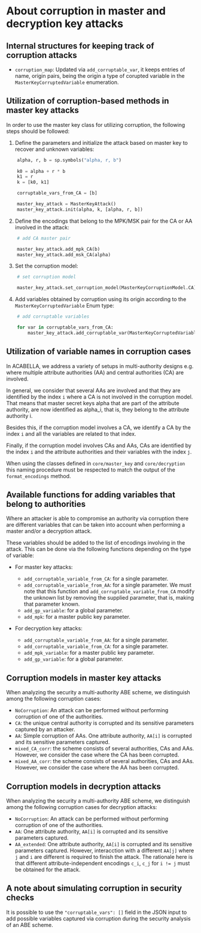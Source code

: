 
# About corruption in master and decryption key attacks

## Internal structures for keeping track of corruption attacks

- `corruption_map`: Updated via `add_corruptable_var`, it keeps entries
of name, origin pairs, being the origin a type of corupted variable
in the `MasterKeyCorruptedVariable` enumeration.

## Utilization of corruption-based methods in master key attacks

In order to use the master key class for utilizing corruption,
the following steps should be followed:

1. Define the parameters and initialize the attack
based on master key to recover and  unknown variables:

```python
    alpha, r, b = sp.symbols("alpha, r, b")
    
    k0 = alpha + r * b
    k1 = r
    k = [k0, k1]

    corruptable_vars_from_CA = [b]

    master_key_attack = MasterKeyAttack()
    master_key_attack.init(alpha, k, [alpha, r, b])
```

2. Define the encodings that belong to the MPK/MSK pair
for the CA or AA involved in the attack:

```python
    # add CA master pair

    master_key_attack.add_mpk_CA(b)
    master_key_attack.add_msk_CA(alpha)
```

3. Set the corruption model:

```python
    # set corruption model

    master_key_attack.set_corruption_model(MasterKeyCorruptionModel.CA)
```

4. Add variables obtained by corruption using its origin according to the
`MasterKeyCorruptedVariable` Enum type:

```python
    # add corruptable variables 

    for var in corruptable_vars_from_CA:
        master_key_attack.add_corruptable_var(MasterKeyCorruptedVariable.MPK_CA, var)
```

## Utilization of variable names in corruption cases

In ACABELLA, we address a variety of setups in multi-authority designs e.g.
where multiple attribute authorities (AA) and central authorities (CA) are
involved.

In general, we consider that several AAs are involved and that they are identified
by the index `i` where a CA is not involved in the corruption model. That means
that master secret keys alpha that are part of the attribute authority, are now 
identified as alpha_i, that is, they belong to the attribute authority i.

Besides this, if the corruption model involves a CA, we identify a CA by the
index `i` and all the variables are related to that index.

Finally, if the corruption model involves CAs and AAs, CAs are identified by the index
`i` and the attribute authorities and their variables with the index `j`.

When using the classes defined in `core/master_key` and `core/decryption` this naming
procedure must be respected to match the output of the `format_encodings` method.

## Available functions for adding variables that belong to authorities

Where an attacker is able to compromise an authority via
corruption there are different variables that can be taken
into account when performing a master and/or a decryption
attack. 

These variables should be added to the list of encodings involving
in the attack.  This can be done via the following functions depending
on the type of variable:

- For master key attacks:
    * `add_corruptable_variable_from_CA`: for a single parameter.
    * `add_corruptable_variable_from_AA`: for a single parameter. We must note
  that this function and `add_corruptable_variable_from_CA` modify the unknown
  list by removing the supplied parameter, that is, making that parameter known.
    * `add_gp_variable`: for a global parameter.
    * `add_mpk`: for a master public key parameter.

- For decryption key attacks:
    * `add_corruptable_variable_from_AA`: for a single parameter.
    * `add_corruptable_variable_from_CA`: for a single parameter.
    * `add_mpk_variable`: for a master public key parameter.
    * `add_gp_variable`: for a global parameter.

## Corruption models in master key attacks

When analyzing the security a multi-authority ABE scheme, we distinguish
among the following corruption cases:

- `NoCorruption`: An attack can be performed without performing corruption of one 
of the authorities.
- `CA`: the unique central authority is corrupted and its sensitive parameters captured by an attacker.
- `AA`: Simple corruption of AAs. One attribute authority, `AA[i]` is corrupted and its sensitive parameters captured.
- `mixed_CA_corr`: the scheme consists of several authorities, CAs and AAs. However, we consider
the case where the CA has been corrupted.
- `mixed_AA_corr`: the scheme consists of several authorities, CAs and AAs. However, we consider
the case where the AA has been corrupted.

## Corruption models in decryption attacks

When analyzing the security a multi-authority ABE scheme, we distinguish
among the following corruption cases for decryption attacks:

- `NoCorruption`: An attack can be performed without performing corruption of one 
of the authorities.
- `AA`: One attribute authority, `AA[i]` is corrupted and its sensitive parameters captured.
- `AA_extended`: One attribute authority, `AA[i]` is corrupted and its sensitive parameters captured. However, interacction with a different `AA[j]` where `j` and `i` are different is required to finish the attack. The rationale here is that different attribute-independent encodings `c_i`, `c_j` for `i != j` must be obtained for the attack.

## A note about simulating corruption in security checks

It is possible to use the `"corruptable_vars": []` field in the JSON input to add possible variables captured via corruption during the security analysis of an ABE scheme.

